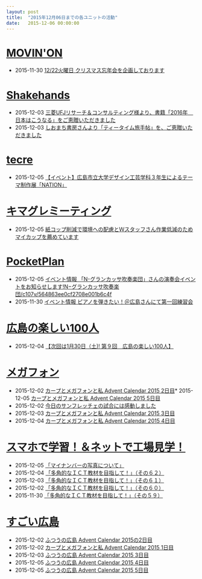 ```yaml
---
layout: post
title:  "2015年12月06日までの各ユニットの活動"
date:   2015-12-06 00:00:00
---
```




# [MOVIN'ON](http://coworking-hiroshima.com/)

* 2015-11-30 [12/22火曜日 クリスマス忘年会を企画しております](https://www.facebook.com/movinon.hiroshima/posts/1046133515407426)


# [Shakehands](http://www.shakehands.jp/)

* 2015-12-03 [三菱UFJリサーチ＆コンサルティング様より、書籍「2016年　日本はこうなる」をご恵贈いただきました](https://www.facebook.com/CoworkingShakeHands/posts/1032123153505745)
* 2015-12-03 [しおまち書房さんより「ティータイム旅手帖」を、ご恵贈いただきました](https://www.facebook.com/CoworkingShakeHands/posts/1032115346839859)


# [tecre](http://tecre.jp/)

* 2015-12-05 [【イベント】広島市立大学デザイン工芸学科３年生によるテーマ制作展「NATION」](http://tecre.jp/nation/)


# [キマグレミーティング](https://www.facebook.com/kimaguremeeting)

* 2015-12-05 [紙コップ削減で環境への配慮とＷスタッフさん作業低減のためマイカップを薦めています](https://www.facebook.com/kimaguremeeting/posts/912397148836852)


# [PocketPlan](http://pocketplan.wix.com/pocketplan)

* 2015-12-05 [イベント情報 「N-グランカッサ吹奏楽団」さんの演奏会イベントをお知らせします!N−グランカッサ吹奏楽団/c107v/564863ee0cf2708e001b6c4f](https://www.facebook.com/PocketPlan/posts/927807263971913)
* 2015-11-30 [イベント情報 ピアノを弾きたい！＠広島さんにて第一回練習会](https://www.facebook.com/PocketPlan/posts/925507677535205)


# [広島の楽しい100人](http://hiroshima.100person.jp)

* 2015-12-04 [【次回は1月30日（土)!  第９回　広島の楽しい100人】](https://www.facebook.com/h100parson/posts/1652033931738412)


# [メガフォン](https://m-ph.org)

* 2015-12-02 [カープとメガフォンと私 Advent Calendar 2015 2日目](https://www.facebook.com/mega0phone/posts/878299042288764)* 2015-12-05 [カープとメガフォンと私 Advent Calendar 2015 5日目](https://www.facebook.com/mega0phone/posts/879884208796914)
* 2015-12-02 [今日のサンフレッチェの試合には感動しました](https://www.facebook.com/mega0phone/posts/878480255603976)
* 2015-12-03 [カープとメガフォンと私 Advent Calendar 2015 3日目](https://www.facebook.com/mega0phone/posts/878863772232291)
* 2015-12-04 [カープとメガフォンと私 Advent Calendar 2015 4日目](https://www.facebook.com/mega0phone/posts/879116455540356)


# [スマホで学習！＆ネットで工場見学！](http://www.hyogo-intercampus.ne.jp/gallery/ictkyouzai/)

* 2015-12-05 [「マイナンバーの写真について」](https://www.facebook.com/ictkyouzai/posts/717247125076211)
* 2015-12-04 [「多角的なＩＣＴ教材を目指して！」（その６２）](https://www.facebook.com/ictkyouzai/posts/716829011784689)
* 2015-12-03 [「多角的なＩＣＴ教材を目指して！」（その６１）](https://www.facebook.com/ictkyouzai/posts/716556555145268)
* 2015-12-02 [「多角的なＩＣＴ教材を目指して！」（その６０）](https://www.facebook.com/ictkyouzai/posts/716232591844331)
* 2015-11-30 [「多角的なＩＣＴ教材を目指して！」（その５９）](https://www.facebook.com/ictkyouzai/posts/715855138548743)


# [すごい広島](http://great-h.github.io/)

* 2015-12-02 [ふつうの広島 Advent Calendar 2015の2日目](https://www.facebook.com/great.hiroshima/posts/633526776789971)
* 2015-12-02 [カープとメガフォンと私 Advent Calendar 2015 1日目](https://www.facebook.com/great.hiroshima/posts/633549353454380)
* 2015-12-03 [ふつうの広島 Advent Calendar 2015 3日目](https://www.facebook.com/great.hiroshima/posts/633876560088326)
* 2015-12-05 [ふつうの広島 Advent Calendar 2015 4日目](https://www.facebook.com/great.hiroshima/posts/634429643366351)
* 2015-12-05 [ふつうの広島 Advent Calendar 2015 5日目](https://www.facebook.com/great.hiroshima/posts/634429890032993)
